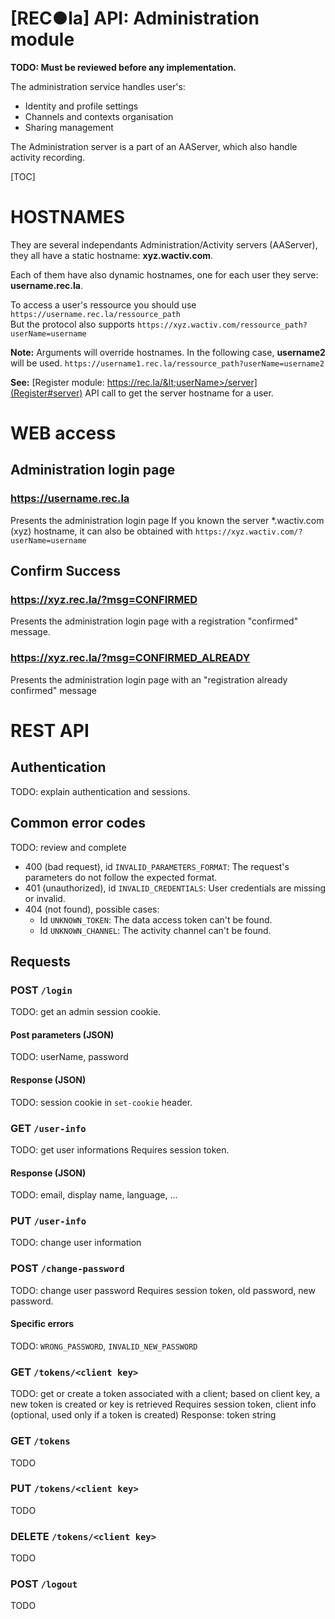 [REC●la] API: Administration module
============


**TODO: Must be reviewed before any implementation.**

The administration service handles user's:

* Identity and profile settings
* Channels and contexts organisation
* Sharing management

The Administration server is a part of an AAServer, which also handle activity recording. 

[TOC]

# HOSTNAMES
They are several independants Administration/Activity servers (AAServer), they all have a static hostname: **xyz.wactiv.com**.

Each of them have also dynamic hostnames, one for each user they serve: **username.rec.la**.

To access a user's ressource you should use `https://username.rec.la/ressource_path`  
But the protocol also supports `https://xyz.wactiv.com/ressource_path?userName=username`

**Note:** Arguments will override hostnames. In the following case, **username2** will be used. `https://username1.rec.la/ressource_path?userName=username2`

**See:** [Register module: https://rec.la/&lt;userName>/server](Register#server) API call to get the server hostname for a user.

# WEB access

## Administration login page
### https://username.rec.la
Presents the administration login page
If you known the server *.wactiv.com (xyz) hostname, it can also be obtained with `https://xyz.wactiv.com/?userName=username`

## Confirm Success 
### https://xyz.rec.la/?msg=CONFIRMED
Presents the administration login page with a registration "confirmed" message.

### https://xyz.rec.la/?msg=CONFIRMED_ALREADY
Presents the administration login page with an "registration already confirmed" message

# REST API
 

## Authentication

TODO: explain authentication and sessions.


## Common error codes

TODO: review and complete

* 400 (bad request), id `INVALID_PARAMETERS_FORMAT`: The request's parameters do not follow the expected format.
* 401 (unauthorized), id `INVALID_CREDENTIALS`: User credentials are missing or invalid.
* 404 (not found), possible cases:
	* Id `UNKNOWN_TOKEN`: The data access token can't be found.
	* Id `UNKNOWN_CHANNEL`: The activity channel can't be found.



## Requests


### POST `/login`

TODO: get an admin session cookie.

#### Post parameters (JSON)

TODO: userName, password

#### Response (JSON)

TODO: session cookie in `set-cookie` header.


### GET `/user-info`

TODO: get user informations
Requires session token.

#### Response (JSON)

TODO: email, display name, language, ...


### PUT `/user-info`

TODO: change user information

### POST `/change-password`

TODO: change user password
Requires session token, old password, new password.

#### Specific errors

TODO: `WRONG_PASSWORD`, `INVALID_NEW_PASSWORD`


### GET `/tokens/<client key>`

TODO: get or create a token associated with a client; based on client key, a new token is created or key is retrieved
Requires session token, client info (optional, used only if a token is created)
Response: token string


### GET `/tokens`

TODO


### PUT `/tokens/<client key>`

TODO


### DELETE `/tokens/<client key>`

TODO


### POST `/logout`

TODO
